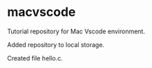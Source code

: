 # macvscode
Tutorial repository for Mac Vscode environment.

Added repository to local storage.

Created file hello.c.
